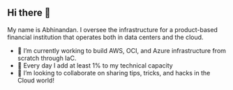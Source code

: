 ## Hi there 👋

My name is Abhinandan. I oversee the infrastructure for a product-based financial institution that operates both in data centers and the cloud.

- 🔭 I’m currently working to build AWS, OCI, and Azure infrastructure from scratch through IaC.
- 🌱 Every day I add at least 1% to my technical capacity
- 👯 I’m looking to collaborate on sharing tips, tricks, and hacks in the Cloud world!

<!--
**abhinandan-chougule/abhinandan-chougule** is a ✨ _special_ ✨ repository because its `README.md` (this file) appears on your GitHub profile.

Here are some ideas to get you started:

- 🔭 I’m currently working on ...
- 🌱 I’m currently learning ...
- 👯 I’m looking to collaborate on ...
- 🤔 I’m looking for help with ...
- 💬 Ask me about ...
- 📫 How to reach me: ...
- 😄 Pronouns: ...
- ⚡ Fun fact: ...
-->
